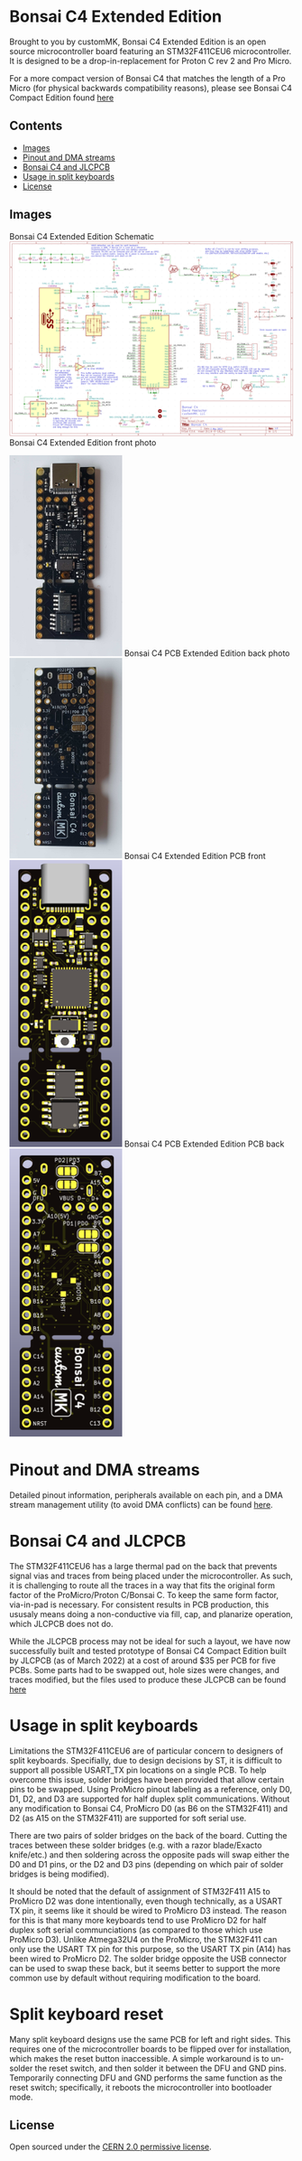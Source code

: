 # Bonsai C4 Extended Edition

Brought to you by customMK, Bonsai C4 Extended Edition is an open source microcontroller board featuring an STM32F411CEU6 microcontroller. It is designed to be a drop-in-replacement for Proton C rev 2 and Pro Micro. 

For a more compact version of Bonsai C4 that matches the length of a Pro Micro (for physical backwards compatibility reasons), please see Bonsai C4 Compact Edition found [here](https://github.com/customMK/Bonsai-C/tree/main/C4%20compact)

## Contents

- [Images](#images)
- [Pinout and DMA streams](#pinout-and-dma-streams)
- [Bonsai C4 and JLCPCB](#bonsai-c4-and-jlcpcb)
- [Usage in split keyboards](#usage-in-split-keyboards)
- [License](#license)

## Images

Bonsai C4 Extended Edition Schematic
<img width="890" alt="Bonsai C4 Extended Edition schematic" src="https://raw.githubusercontent.com/customMK/Bonsai-C/main/C4%20extended/img/Bonsai%20C4%20schematic.png">
Bonsai C4 Extended Edition front photo

<img width="200" alt="Bonsai C4 front photo" src="https://raw.githubusercontent.com/customMK/Bonsai-C/main/C4%20extended/img/Bonsai%20C4%20front%20photo.jpeg">
Bonsai C4 PCB Extended Edition back photo

<img width="200" alt="Bonsai C4 back photo" src="https://raw.githubusercontent.com/customMK/Bonsai-C/main/C4%20extended/img/Bonsai%20C4%20back%20photo.jpeg">
Bonsai C4 Extended Edition PCB front

<img width="200" alt="Bonsai C4 front" src="https://raw.githubusercontent.com/customMK/Bonsai-C/main/C4%20extended/img/Bonsai%20C4%20front.png">
Bonsai C4 PCB Extended Edition PCB back 

<img width="200" alt="Bonsai C4 back" src="https://raw.githubusercontent.com/customMK/Bonsai-C/main/C4%20extended/img/Bonsai%20C4%20back.png">

# Pinout and DMA streams

Detailed pinout information, peripherals available on each pin, and a DMA stream management utility (to avoid DMA conflicts) can be found [here](https://docs.google.com/spreadsheets/d/1FY-Vt8GbN7uX89lh9176jPXvGJELREzGpuhMts9ds38/edit?usp=sharing).

# Bonsai C4 and JLCPCB

The STM32F411CEU6 has a large thermal pad on the back that prevents signal vias and traces from being placed under the microcontroller. As such, it is challenging to route all the traces in a way that fits the original form factor of the ProMicro/Proton C/Bonsai C. To keep the same form factor, via-in-pad is necessary. For consistent results in PCB production, this ususaly means doing a non-conductive via fill, cap, and planarize operation, which JLCPCB does not do. 

While the JLCPCB process may not be ideal for such a layout, we have now successfully built and tested prototype of Bonsai C4 Compact Edition built by JLCPCB (as of March 2022) at a cost of around $35 per PCB for five PCBs. Some parts had to be swapped out, hole sizes were changes, and traces modified, but the files used to produce these JLCPCB can be found [here](https://github.com/customMK/Bonsai-C/tree/main/C4%20compact%20JLCPCB)

# Usage in split keyboards

Limitations the STM32F411CEU6 are of particular concern to designers of split keyboards. Specifially, due to design decisions by ST, it is difficult to support all possible USART_TX pin locations on a single PCB. To help overcome this issue, solder bridges have been provided that allow certain pins to be swapped. Using ProMicro pinout labeling as a reference, only D0, D1, D2, and D3 are supported for half duplex split communications. Without any modification to Bonsai C4, ProMicro D0 (as B6 on the STM32F411) and D2 (as A15 on the STM32F411) are supported for soft serial use.

There are two pairs of solder bridges on the back of the board. Cutting the traces between these solder bridges (e.g. with a razor blade/Exacto knife/etc.) and then soldering across the opposite pads will swap either the D0 and D1 pins, or the D2 and D3 pins (depending on which pair of solder bridges is being modified).

It should be noted that the default of assignment of STM32F411 A15 to ProMicro D2 was done intentionally, even though technically, as a USART TX pin, it seems like it should be wired to ProMicro D3 instead. The reason for this is that many more keyboards tend to use ProMicro D2 for half duplex soft serial communciations (as compared to those which use ProMicro D3). Unlike Atmega32U4 on the ProMicro, the STM32F411 can only use the USART TX pin for this purpose, so the USART TX pin (A14) has been wired to ProMicro D2. The solder bridge opposite the USB connector can be used to swap these back, but it seems better to support the more common use by default without requiring modification to the board.

# Split keyboard reset

Many split keyboard designs use the same PCB for left and right sides. This requires one of the microcontroller boards to be flipped over for installation, which makes the reset button inaccessible. A simple workaround is to un-solder the reset switch, and then solder it between the DFU and GND pins. Temporarily connecting DFU and GND performs the same function as the reset switch; specifically, it reboots the microcontroller into bootloader mode.


## License

Open sourced under the [CERN 2.0 permissive license](LICENSE.md).
